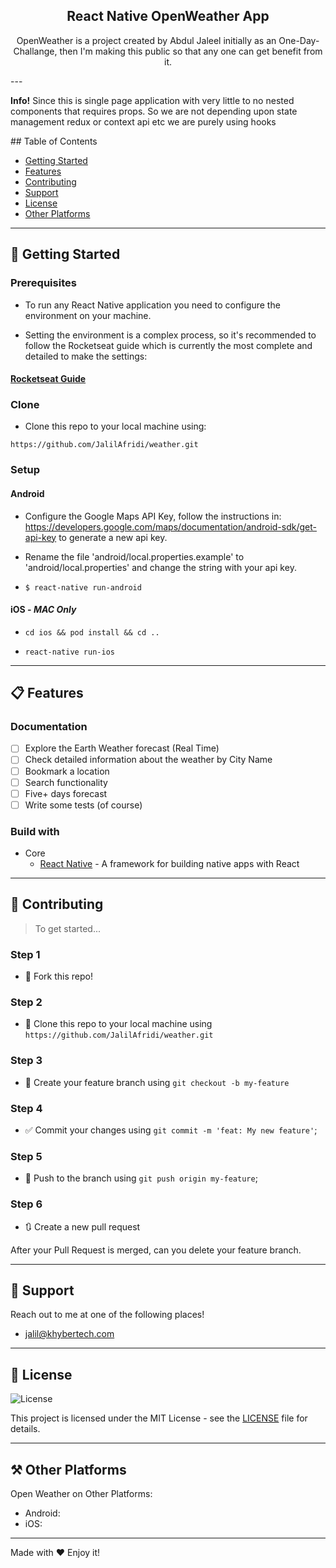 
<h2 align="center">
  React Native OpenWeather App
</h2>

<p align="center">OpenWeather is a project created by Abdul Jaleel initially as an One-Day-Challange, then I'm making this public so that any one can get benefit from it.</p>
---
<div class="info">
  <p><strong>Info!</strong> Since this is single page application with very little to no nested components that requires props. So we are not depending upon state management redux or context api etc we are purely using hooks</p>
</div>
## Table of Contents

<ul>
  <li><a href="#-getting-started">Getting Started</a></li>
  <li><a href="#-features">Features</a></li>
  <li><a href="#-contributing">Contributing</a></li>
  <li><a href="#-support">Support</a></li>
  <li><a href="#-license">License</a></li>
  <li><a href="#-other-platforms">Other Platforms</a></li>
</ul>

---

## 🚀 Getting Started

### Prerequisites

- To run any React Native application you need to configure the environment on your machine.

- Setting the environment is a complex process, so it's recommended to follow the Rocketseat guide which is currently the most complete and detailed to make the settings:

#### [**Rocketseat Guide**](https://react-native.rocketseat.dev/)

### Clone

- Clone this repo to your local machine using:

```
https://github.com/JalilAfridi/weather.git
```

### Setup

#### Android

- Configure the Google Maps API Key, follow the instructions in: https://developers.google.com/maps/documentation/android-sdk/get-api-key to generate a new api key.
- Rename the file 'android/local.properties.example' to 'android/local.properties' and change the string with your api key.

- `$ react-native run-android`

#### iOS - _MAC Only_

- `cd ios && pod install && cd ..`

- `react-native run-ios`

---

## 📋 Features

### Documentation

- [ ] Explore the Earth Weather forecast (Real Time)
- [ ] Check detailed information about the weather by City Name
- [ ] Bookmark a location
- [ ] Search functionality
- [ ] Five+ days forecast
- [ ] Write some tests (of course)

### Build with

- Core
  - [React Native](https://reactnative.dev/) - A framework for building native apps with React
---

## 🤔 Contributing

> To get started...

### Step 1

- 🍴 Fork this repo!

### Step 2

- 👯 Clone this repo to your local machine using `https://github.com/JalilAfridi/weather.git`

### Step 3

- 🎋 Create your feature branch using `git checkout -b my-feature`

### Step 4

- ✅ Commit your changes using `git commit -m 'feat: My new feature'`;

### Step 5

- 📌 Push to the branch using `git push origin my-feature`;

### Step 6

- 🔃 Create a new pull request

After your Pull Request is merged, can you delete your feature branch.

---

## 📌 Support

Reach out to me at one of the following places!

- jalil@khybertech.com

---

## 📝 License

<img alt="License" src="https://img.shields.io/badge/license-MIT-%2304D361">

This project is licensed under the MIT License - see the [LICENSE](LICENSE) file for details.

---

## ⚒ Other Platforms

Open Weather on Other Platforms:

- Android: 
- iOS:

---

Made with ♥ Enjoy it!

